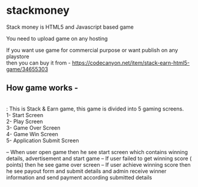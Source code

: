 # stackmoney
Stack money is HTML5 and Javascript based game

You need to upload game on any hosting

If you want use game for commercial purpose or want publish on any playstore<br> then you can buy it from - https://codecanyon.net/item/stack-earn-html5-game/34655303

<h2>How game works -</h2> <br>
: This is Stack & Earn game, this game is divided into 5 gaming screens.<br>
1- Start Screen<br>
2- Play Screen<br>
3- Game Over Screen<br>
4- Game Win Screen<br>
5- Application Submit Screen<br>

– When user open game then he see start screen which contains winning details, advertisement and start game
– If user failed to get winning score ( points) then he see game over screen
– If user achieve winning score then he see payout form and submit details and admin receive winner information and send payment according submitted details
